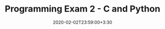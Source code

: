 ---
type: assignment
date: 2020-02-02T23:59:00+3:30
title: Programming Exam 2 - C and Python
pdf: /static_files/exams/Exam2.pdf
attachment: /static_files/exams/Exam2.zip
#solutions: /static_files/exams/Exam2-Solution.zip
#video: https://drive.iust.ac.ir/index.php/s/Xu0ZXbjx5bsakKV/download?path=%2FVideos&files=Exam1Solution.mp4
due: 2020-02-02T23:59:00+3:30
---